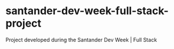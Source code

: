 # santander-dev-week-full-stack-project
Project developed during the Santander Dev Week | Full Stack

